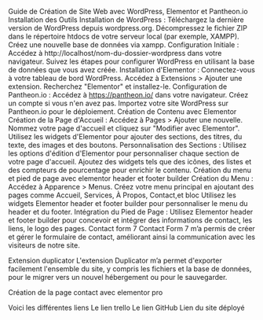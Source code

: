 

Guide de Création de Site Web avec WordPress, Elementor et Pantheon.io
Installation des Outils
Installation de WordPress :
Téléchargez la dernière version de WordPress depuis wordpress.org.
Décompressez le fichier ZIP dans le répertoire htdocs de votre serveur local (par exemple, XAMPP).
Créez une nouvelle base de données via xampp.
Configuration Initiale :
Accédez à http://localhost/nom-du-dossier-wordpress dans votre navigateur.
Suivez les étapes pour configurer WordPress en utilisant la base de données que vous avez créée.
Installation d'Elementor :
Connectez-vous à votre tableau de bord WordPress.
Accédez à Extensions > Ajouter une extension.
Recherchez "Elementor" et installez-le.
Configuration de Pantheon.io :
Accédez à https://pantheon.io/ dans votre navigateur.
Créez un compte si vous n'en avez pas.
Importez votre site WordPress sur Pantheon.io pour le déploiement.
Création de Contenu avec Elementor
Création de la Page d'Accueil :
Accédez à Pages > Ajouter une nouvelle.
Nommez votre page d'accueil et cliquez sur "Modifier avec Elementor".
Utilisez les widgets d'Elementor pour ajouter des sections, des titres, du texte, des images et des boutons.
Personnalisation des Sections :
Utilisez les options d'édition d'Elementor pour personnaliser chaque section de votre page d'accueil.
Ajoutez des widgets tels que des icônes, des listes et des compteurs de pourcentage pour enrichir le contenu.
Création du menu et pied de page  avec elementor header et footer builder
Création du Menu :
Accédez à Apparence > Menus.
Créez votre menu principal en ajoutant des pages comme Accueil, Services, À Propos, Contact,et  bloc
Utilisez les widgets Elementor  header et footer builder
  pour personnaliser le menu du header et du footer.
Intégration du Pied de Page :
Utilisez Elementor header et footer builder pour concevoir et intégrer des informations de contact, les liens, le logo des  pages.
Contact form 7
Contact Form 7 m’a  permis de créer et gérer le formulaire de contact, améliorant ainsi la communication avec les visiteurs de notre site.

Extension duplicator
L'extension Duplicator m’a  permet d'exporter facilement l'ensemble du  site, y compris les fichiers et la base de données, pour le migrer vers un nouvel hébergement ou pour le sauvegarder. 

Création de la page contact  avec elementor pro 

Voici les différentes liens
Le lien trello
Le lien GitHub 
Lien du site déployé
 


